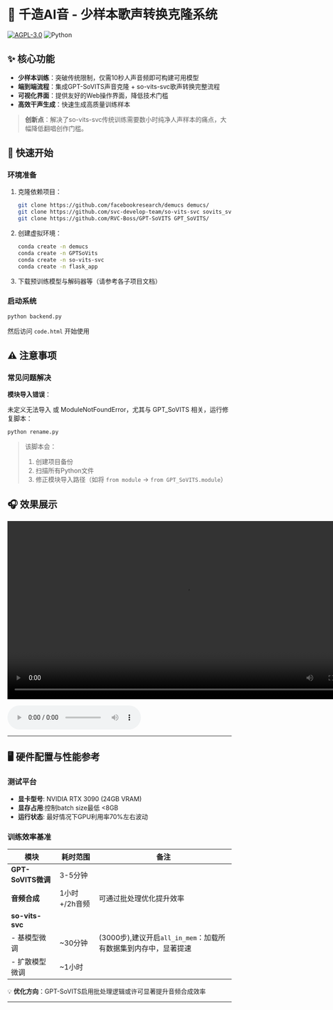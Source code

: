 # 🎤 千造AI音 - 少样本歌声转换克隆系统

[![AGPL-3.0](https://img.shields.io/badge/License-AGPL_v3-blue.svg)](https://www.gnu.org/licenses/agpl-3.0) ![Python](https://img.shields.io/badge/Python-3.8%2B-green)

## ✨ 核心功能

- **少样本训练**：突破传统限制，仅需10秒人声音频即可构建可用模型
- **端到端流程**：集成GPT-SoVITS声音克隆 + so-vits-svc歌声转换完整流程
- **可视化界面**：提供友好的Web操作界面，降低技术门槛
- **高效干声生成**：快速生成高质量训练样本

> **创新点**：解决了so-vits-svc传统训练需要数小时纯净人声样本的痛点，大幅降低翻唱创作门槛。

## 🚀 快速开始

### 环境准备

1. 克隆依赖项目：
   ```bash
   git clone https://github.com/facebookresearch/demucs demucs/
   git clone https://github.com/svc-develop-team/so-vits-svc sovits_svc/
   git clone https://github.com/RVC-Boss/GPT-SoVITS GPT_SoVITS/
   ```

2. 创建虚拟环境：
   ```bash
   conda create -n demucs
   conda create -n GPTSoVits 
   conda create -n so-vits-svc 
   conda create -n flask_app 
   ```

3. 下载预训练模型与解码器等（请参考各子项目文档）

### 启动系统

```bash
python backend.py
```
然后访问 `code.html` 开始使用

## ⚠️ 注意事项

### 常见问题解决

**模块导入错误**：

未定义无法导入 或 ModuleNotFoundError，尤其与 GPT_SoVITS 相关，运行修复脚本：

```bash
python rename.py
```
> 该脚本会：
> 1. 创建项目备份
> 2. 扫描所有Python文件
> 3. 修正模块导入路径（如将 `from module` → `from GPT_SoVITS.module`）

## 🎧 效果展示
<video src="https://github.com/ienone/ChihayaEngine/blob/main/files/demo.mp4" controls width="800"></video>

<audio src="https://github.com/ienone/ChihayaEngine/blob/main/files/%E7%A4%BA%E4%BE%8B-%E6%96%AD%E6%A1%A5%E6%AE%8B%E9%9B%AA.flac" controls></audio>


---

## 🖥️ 硬件配置与性能参考

### 测试平台
- **显卡型号**: NVIDIA RTX 3090 (24GB VRAM)
- **显存占用**:控制batch size最低 <8GB
- **运行状态**: 最好情况下GPU利用率70%左右波动

### 训练效率基准
| 模块               | 耗时范围      | 备注                                                         |
| ------------------ | ------------- | ------------------------------------------------------------ |
| **GPT-SoVITS微调** | 3-5分钟       |                                                              |
| **音频合成**       | 1小时+/2h音频 | 可通过批处理优化提升效率                                     |
| **so-vits-svc**    |               |                                                              |
| - 基模型微调       | ~30分钟       | (3000步),建议开启`all_in_mem`：加载所有数据集到内存中，显著提速 |
| - 扩散模型微调     | ~1小时        |                                                              |

💡 **优化方向**：GPT-SoVITS启用批处理逻辑或许可显著提升音频合成效率

---
